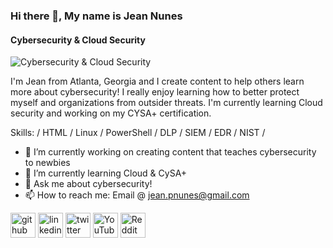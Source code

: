 ### Hi there 👋, My name is **Jean Nunes**
#### Cybersecurity & Cloud Security
![Cybersecurity & Cloud Security](https://www.testpros.com/wp-content/uploads/2021/01/dfars-252-204-7012-featured-image.png)

I'm Jean from Atlanta, Georgia and I create content to help others learn more about cybersecurity! I really enjoy learning how to better protect myself and organizations from outsider threats. I'm currently learning Cloud security and working on my CYSA+ certification. 

Skills: / HTML / Linux / PowerShell / DLP / SIEM / EDR / NIST / 

- 🔭 I’m currently working on creating content that teaches cybersecurity to newbies 
- 🌱 I’m currently learning Cloud & CySA+ 
- 💬 Ask me about cybersecurity! 
- 📫 How to reach me: Email @ jean.pnunes@gmail.com 


[<img src='https://cdn.jsdelivr.net/npm/simple-icons@3.0.1/icons/github.svg' alt='github' height='40'>](https://github.com/jeanpnunes)  [<img src='https://cdn.jsdelivr.net/npm/simple-icons@3.0.1/icons/linkedin.svg' alt='linkedin' height='40'>](https://www.linkedin.com/in/https://www.linkedin.com/in/jeanpnunes//)  [<img src='https://cdn.jsdelivr.net/npm/simple-icons@3.0.1/icons/twitter.svg' alt='twitter' height='40'>](https://twitter.com/@sudojepawan)  [<img src='https://cdn.jsdelivr.net/npm/simple-icons@3.0.1/icons/youtube.svg' alt='YouTube' height='40'>](https://www.youtube.com/channel/@SudoCyber)  [<img src='https://cdn.jsdelivr.net/npm/simple-icons@3.0.1/icons/reddit.svg' alt='Reddit' height='40'>](https://www.reddit.com/user/@SUDOJepawan)  

